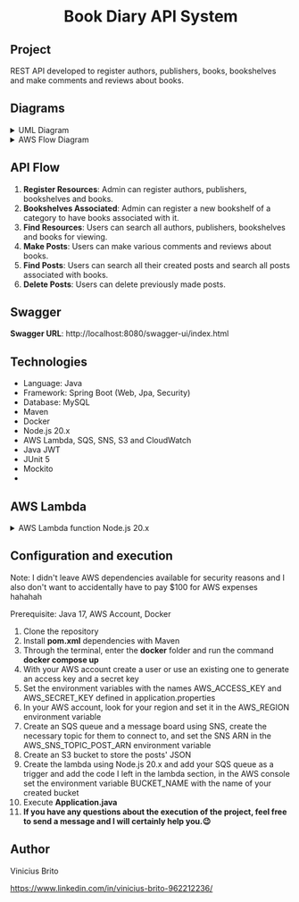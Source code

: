 <h1 align="center">
  Book Diary API System
</h1>

## Project

REST API developed to register authors, publishers, books, bookshelves and make comments and reviews about books.

## Diagrams
<details>
    <summary>UML Diagram</summary>
    <img src="./images/UML Book Diary.png" alt="UML Diagram">
</details>
<details>
    <summary>AWS Flow Diagram</summary>
    <img src="./images/AWS_posts_flow.png" alt="AWS Flow Diagram">
</details>

## API Flow

1. **Register Resources**: Admin can register authors, publishers, bookshelves and books.
2. **Bookshelves Associated**: Admin can register a new bookshelf of a category to have books associated with it.
3. **Find Resources**: Users can search all authors, publishers, bookshelves and books for viewing.
4. **Make Posts**: Users can make various comments and reviews about books.
5. **Find Posts**: Users can search all their created posts and search all posts associated with books.
6. **Delete Posts**: Users can delete previously made posts.

## Swagger
**Swagger URL**: http://localhost:8080/swagger-ui/index.html

## Technologies
- Language: Java
- Framework: Spring Boot (Web, Jpa, Security)
- Database: MySQL
- Maven
- Docker
- Node.js 20.x
- AWS Lambda, SQS, SNS, S3 and CloudWatch
- Java JWT
- JUnit 5
- Mockito
- 
## AWS Lambda
<details>
    <summary>AWS Lambda function Node.js 20.x</summary>

    ```javascript
    import { S3Client, GetObjectCommand, PutObjectCommand } from "@aws-sdk/client-s3";

    const client = new S3Client({ region: "us-east-1" });
    const bucketName = process.env.BUCKET_NAME;

    export const handler = async (event) => {
        for (const record of event.Records) {
            const message = JSON.parse(record.body);
            const post = JSON.parse(message.Message);
            const action = post.action;
            const userId = post.userId;

            const s3FileKey = `users/${userId}/posts.json`;

            if (action === 'ADD') {
                await addPostToS3(s3FileKey, post);
            } else if (action === 'REMOVE') {
                await removePostFromS3(s3FileKey, post.id);
            }
        }
    };

    const addPostToS3 = async (fileKey, post) => {
        try {
            const response = await getS3Object(bucketName, fileKey);

            const existingPosts = JSON.parse(response);

            existingPosts.push(post);

            await putS3Object(bucketName, fileKey, JSON.stringify(existingPosts, null, 2));


        } catch (error) {
            if (error.Code === 'NoSuchKey') {
                await putS3Object(bucketName, fileKey, JSON.stringify([post], null, 2));
            } else {
                console.error('Error getting or putting object in S3:', error);
                throw error;
            }
        }
    };

    const removePostFromS3 = async (fileKey, postId) => {
        try {
            const response = await getS3Object(bucketName, fileKey);
            
            const existingPosts = JSON.parse(response);
            
            const updatedPosts = existingPosts.filter(post => post.id !== postId);
            
            await putS3Object(bucketName, fileKey, JSON.stringify(updatedPosts, null, 2));

        } catch (error) {
            if (error.code === 'NoSuchKey') {
                console.log("File not found. No action taken.");
            } else {
                console.error('Error getting object from S3:', error);
                throw error;
            }
        }
    };

    async function putS3Object(bucket, key, content) {
        try {
            const putCommand = new PutObjectCommand({
                Bucket: bucket,
                Key: key,
                Body: content,
                ContentType: "application/json"
            });

            const putResult = await client.send(putCommand);

            return putResult;

        } catch (error) {
            console.log("Error", error);
            return;
        }
    }

    async function getS3Object(bucket, key) {
        const getCommand = new GetObjectCommand({
            Bucket: bucket,
            Key: key
        });

        try {
            const response = await client.send(getCommand);
            return streamToString(response.Body);

        } catch (error) {
            console.error("Error while getting object from bucket:", error);
            throw error;
        }
    }

    function streamToString(stream) {
        return new Promise((resolve, reject) => {
            const chunks = [];
            stream.on("data", (chunk) => chunks.push(chunk));
            stream.on("end", () => resolve(Buffer.concat(chunks).toString("utf-8")));
            stream.on("error", reject);
        });
    }
    ```

</details>

## Configuration and execution

Note: I didn't leave AWS dependencies available for security reasons and I also don't want to accidentally have to pay $100 for AWS expenses hahahah

Prerequisite: Java 17, AWS Account, Docker
1. Clone the repository
2. Install **pom.xml** dependencies with Maven
3. Through the terminal, enter the **docker** folder and run the command **docker compose up**
4. With your AWS account create a user or use an existing one to generate an access key and a secret key
5. Set the environment variables with the names AWS_ACCESS_KEY and AWS_SECRET_KEY defined in application.properties
6. In your AWS account, look for your region and set it in the AWS_REGION environment variable
7. Create an SQS queue and a message board using SNS, create the necessary topic for them to connect to, and set the SNS ARN in the AWS_SNS_TOPIC_POST_ARN environment variable
8. Create an S3 bucket to store the posts' JSON
9. Create the lambda using Node.js 20.x and add your SQS queue as a trigger and add the code I left in the lambda section, in the AWS console set the environment variable BUCKET_NAME with the name of your created bucket
10. Execute **Application.java**
11. **If you have any questions about the execution of the project, feel free to send a message and I will certainly help you.😉**

## Author
Vinicius Brito

https://www.linkedin.com/in/vinicius-brito-962212236/

